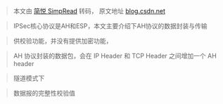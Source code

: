 > 本文由 [简悦 SimpRead](http://ksria.com/simpread/) 转码， 原文地址 [blog.csdn.net](https://blog.csdn.net/wdscq1234/article/details/52677419)

> IPSec核心协议是AH和ESP，本文主要介绍下AH协议的数据封装与传输

> 供校验功能，并没有提供加密功能，

> AH 协议封装的数据包，会在 IP Header 和 TCP Header 之间增加一个 AH header

> 隧道模式下

> 数据报的完整性校验值